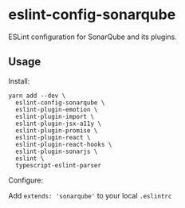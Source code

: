 # eslint-config-sonarqube

ESLint configuration for SonarQube and its plugins.

## Usage

Install:

```
yarn add --dev \
  eslint-config-sonarqube \
  eslint-plugin-emotion \
  eslint-plugin-import \
  eslint-plugin-jsx-a11y \
  eslint-plugin-promise \
  eslint-plugin-react \
  eslint-plugin-react-hooks \
  eslint-plugin-sonarjs \
  eslint \
  typescript-eslint-parser
```

Configure:

Add `extends: 'sonarqube'` to your local `.eslintrc`
